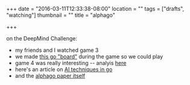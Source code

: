 +++
date = "2016-03-11T12:33:38-08:00"
location = ""
tags = ["drafts", "watching"]
thumbnail = ""
title = "alphago"

+++

on the DeepMind Challenge:

<!--more-->

* my friends and I watched game 3
* we made [this go "board"](http://go.oakmachine.com) during the game so we could play
* game 4 was really interesting -- analyis [here](https://gogameguru.com/lee-sedol-defeats-alphago-masterful-comeback-game-4/)
* here's an article on [AI techniques in go](http://spectrum.ieee.org/robotics/artificial-intelligence/ais-have-mastered-chess-will-go-be-next)
* and the [alphago paper itself](http://goo.gl/uEyYzZ)
